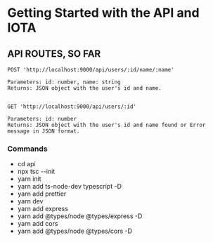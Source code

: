# Getting Started with the API and IOTA


## API ROUTES, SO FAR

    POST 'http://localhost:9000/api/users/:id/name/:name'
    
    Parameters: id: number, name: string 
    Returns: JSON object with the user's id and name.
    

    GET 'http://localhost:9000/api/users/:id'

    Parameters: id: number
    Returns: JSON object with the user's id and name found or Error message in JSON format.


### Commands

* cd api
* npx tsc --init
* yarn init    
* yarn add ts-node-dev typescript -D
* yarn add prettier
* yarn dev
* yarn add express
* yarn add @types/node @types/express -D
* yarn add cors
* yarn add @types/node @types/cors -D